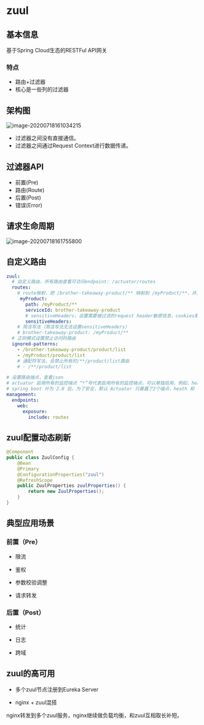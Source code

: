 # zuul



## 基本信息

基于Spring Cloud生态的RESTFul API网关

### 特点

- 路由+过滤器
- 核心是一些列的过滤器



## 架构图

![image-20200718161034215](https://image-hosting.jellyfishmix.com/20200718161034.png)

- 过滤器之间没有直接通信。
- 过滤器之间通过Request Context进行数据传递。



## 过滤器API

- 前置(Pre)
- 路由(Route)
- 后置(Post)
- 错误(Error)



## 请求生命周期

![image-20200718161755800](https://image-hosting.jellyfishmix.com/20200718161755.png)



## 自定义路由

```yaml
zuul:
  # 自定义路由，所有路由查看可访问endpoint: /actuator/routes
  routes:
    # route映射，把 /brother-takeaway-product/** 映射到 /myProduct/**，并且/brother-takeaway-product/**依然保留
     myProduct:
       path: /myProduct/**
       serviceId: brother-takeaway-product
       # sensitiveHeaders，设置需要被过滤的request header敏感信息，cookies默认被zuul过滤。置空表示不设置需要被过滤的request header敏感信息。
       sensitiveHeaders:
    # 简洁写法（简洁写法无法设置sensitiveHeaders）
    # brother-takeaway-product: /myProduct/**
  # 正则模式设置禁止访问的路由
  ignored-patterns:
    - /brother-takeaway-product/product/list
    - /myProduct/product/list
    # 通配符写法，会禁止所有的/**/product/list路由
    # - /**/product/list

# 设置路由端点，查看json
# actuator 启用所有的监控端点 “*”号代表启用所有的监控端点，可以单独启用，例如，health，info，metrics
# spring boot 升为 2.0 后，为了安全，默认 Actuator 只暴露了2个端点，heath 和 info
management:
  endpoints:
    web:
      exposure:
        include: routes
```



## zuul配置动态刷新

```java
@Component
public class ZuulConfig {
    @Bean
    @Primary
    @ConfigurationProperties("zuul")
    @RefreshScope
    public ZuulProperties zuulProperties() {
        return new ZuulProperties();
    }
}
```



## 典型应用场景

### 前置（Pre）

- 限流

- 鉴权

- 参数校验调整

- 请求转发

### 后置（Post）

- 统计

- 日志
- 跨域



## zuul的高可用

- 多个zuul节点注册到Eureka Server

- nginx + zuul混搭

nginx转发到多个zuul服务，nginx继续做负载均衡，和zuul互相取长补短。

